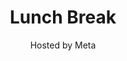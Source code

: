 ---
# Determines which item appears first on the schedule (lowest number (0) appears first)
sequence_id: 3

day: Tuesday, 12th

# Time of the event
time: 11:45 - 13:30

# Title of the event
title: "Lunch Break"
subtitle: Hosted by Meta

# Speaker Info
# speaker: Distributed Shampoo<br>Submission Team
# webpage: /organizers
# affil: Buzz University
# affil_link: https://buzz.edu
# affil2: Buzz University
# affil2_link: https://buzz.edu

# Image
# img: ../organizers/michael.jpg
# img_link: /organizers
---